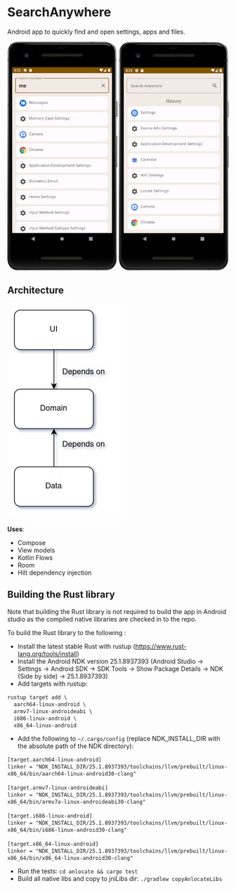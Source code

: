 # SearchAnywhere
Android app to quickly find and open settings, apps and files.

![app screenshot](screenshot.png)

## Architecture

![app architecture diagram](structure.png)

__Uses__:
* Compose
* View models
* Kotlin Flows
* Room
* Hilt dependency injection

## Building the Rust library
Note that building the Rust library is not required to build the app in Android studio as the compiled native libraries are checked in to the repo.

To build the Rust library to the following :
* Install the latest stable Rust with rustup (https://www.rust-lang.org/tools/install)
* Install the Android NDK version 25.1.8937393 (Android Studio -> Settings -> Android SDK -> SDK Tools -> Show Package Details -> NDK (Side by side) -> 25.1.8937393)
* Add targets with rustup:
```
rustup target add \
  aarch64-linux-android \
  armv7-linux-androideabi \
  i686-linux-android \
  x86_64-linux-android
```
* Add the following to `~/.cargo/config` (replace NDK_INSTALL_DIR with the absolute path of the NDK directory):
```
[target.aarch64-linux-android]
linker = "NDK_INSTALL_DIR/25.1.8937393/toolchains/llvm/prebuilt/linux-x86_64/bin/aarch64-linux-android30-clang"

[target.armv7-linux-androideabi]
linker = "NDK_INSTALL_DIR/25.1.8937393/toolchains/llvm/prebuilt/linux-x86_64/bin/armv7a-linux-androideabi30-clang"

[target.i686-linux-android]
linker = "NDK_INSTALL_DIR/25.1.8937393/toolchains/llvm/prebuilt/linux-x86_64/bin/i686-linux-android30-clang"

[target.x86_64-linux-android]
linker = "NDK_INSTALL_DIR/25.1.8937393/toolchains/llvm/prebuilt/linux-x86_64/bin/x86_64-linux-android30-clang"
```
* Run the tests: `cd anlocate && cargo test`
* Build all native libs and copy to jniLibs dir: `./gradlew copyAnlocateLibs`
